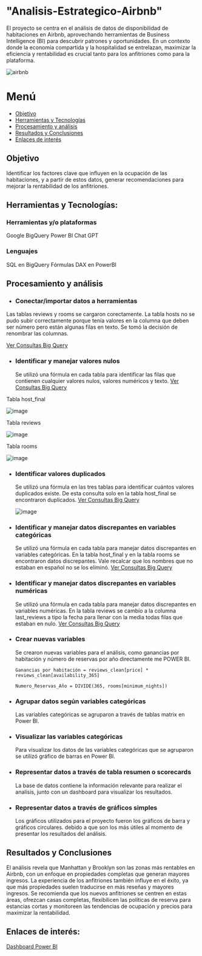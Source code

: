 # "Analisis-Estrategico-Airbnb"
El proyecto se centra en el análisis de datos de disponibilidad de habitaciones en Airbnb, aprovechando herramientas de Business Intelligence (BI) para descubrir patrones y oportunidades. En un contexto donde la economía compartida y la hospitalidad se entrelazan, maximizar la eficiencia y rentabilidad es crucial tanto para los anfitriones como para la plataforma.

![airbnb](https://github.com/user-attachments/assets/654c240f-d436-4912-a994-9e52e6d62b26)

# Menú
- [Objetivo](#Objetivo)
- [Herramientas y Tecnologías](#HerramientasyTecnologías)
- [Procesamiento y análisis](#Procesamientoyanálisis)
- [Resultados y Conclusiones](#ResultadosyConclusiones)
- [Enlaces de interés](#Enlacesdeinterés)
## Objetivo
Identificar los factores clave que influyen en la ocupación de las habitaciones, y a partir de estos datos, generar recomendaciones para mejorar la rentabilidad de los anfitriones.
## Herramientas y Tecnologías:

### Herramientas y/o plataformas
Google BigQuery
Power BI
Chat GPT

### Lenguajes
SQL en BigQuery
Fórmulas DAX en PowerBI

## Procesamiento y análisis
- ### Conectar/importar datos a herramientas
Las tablas reviews y rooms se cargaron corectamente.
La tabla hosts no se pudo subir correctamente porque tenía valores en la columna que deben ser número pero están algunas filas en texto. Se tomó la decisión de renombrar las columnas.

[Ver Consultas Big Query](Consulta.md)

- ### Identificar y manejar valores nulos
  Se utilizó una fórmula en cada tabla para identificar las filas que contienen cualquier valores nulos, valores numéricos y texto.
 [Ver Consultas Big Query](Consulta.md)

Tabla host_final

![image](https://github.com/user-attachments/assets/46259aef-beaf-4dd0-9687-8b6215951a79)

Tabla reviews

![image](https://github.com/user-attachments/assets/571e905c-661b-43c0-a39c-6a793899ad41)

Tabla rooms

![image](https://github.com/user-attachments/assets/cc58d7f7-236c-43cf-985e-eacafda23242)


- ### Identificar valores duplicados  
  Se utilizó una fórmula en las tres tablas para identificar cuántos valores duplicados existe. De esta consulta solo en la tabla host_final se encontraron duplicados.
  [Ver Consultas Big Query](Consulta.md)
  
  ![image](https://github.com/user-attachments/assets/84f3d234-4761-4ab9-be9f-10b742bb3832)

- ### Identificar y manejar datos discrepantes en variables categóricas  
  Se utilizó una fórmula en cada tabla para manejar datos discrepantes en variables categóricas. En la tabla host_final y en la tabla rooms se encontraron datos discrepantes. Vale recalcar que los nombres que no estaban en español no se los eliminó.
  [Ver Consultas Big Query](Consulta.md)

- ### Identificar y manejar datos discrepantes en variables numéricas  
  Se utilizó una fórmula en cada tabla para manejar datos discrepantes en variables numéricas. En la tabla reviews se cambío a la columna last_reviews a tipo la fecha para llenar con la media todas filas que estaban en nulo.
  [Ver Consultas Big Query](Consulta.md)

- ### Crear nuevas variables
  Se crearon nuevas variables para el análisis, como ganancias por habitación y número de reservas por año directamente me POWER BI.
  
  ```Ganancias por habitación = reviews_clean[price] * reviews_clean[availability_365]```
  
  ``` Numero_Reservas_Año = DIVIDE(365, rooms[minimum_nights]) ```

- ### Agrupar datos según variables categóricas
  Las variables categóricas se agruparon a través de tablas matrix en Power BI.

- ### Visualizar las variables categóricas
  Para visualizar los datos de las variables categóricas que se agruparon se utilizó gráfico de barras en Power BI.
  
- ### Representar datos a través de tabla resumen o scorecards
  La base de datos contiene la información relevante para realizar el analísis, junto con un dashboard para visualizar los resultados.

- ### Representar datos a través de gráficos simples
  Los gráficos utilizados para el proyecto fueron los gráficos de barra y gráficos circulares. debido a que son los más útiles al momento de presentar los resultados del análisis. 

## Resultados y Conclusiones
El análisis revela que Manhattan y Brooklyn son las zonas más rentables en Airbnb, con un enfoque en propiedades completas que generan mayores ingresos. La experiencia de los anfitriones también influye en el éxito, ya que más propiedades suelen traducirse en más reseñas y mayores ingresos. Se recomienda que los nuevos anfitriones se centren en estas áreas, ofrezcan casas completas, flexibilicen las políticas de reserva para estancias cortas y monitoreen las tendencias de ocupación y precios para maximizar la rentabilidad.

## Enlaces de interés:
[Dashboard Power BI](https://drive.google.com/file/d/1e44p6GRHkyoiD3R5H2_udV73olTpoUqd/view?usp=sharing)
